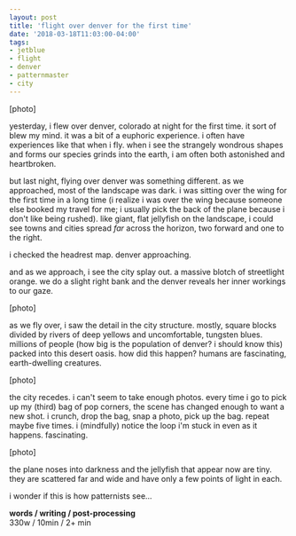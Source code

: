 ```yaml
---
layout: post
title: 'flight over denver for the first time'
date: '2018-03-18T11:03:00-04:00'
tags:
- jetblue
- flight
- denver
- patternmaster
- city
--- 
```


[photo]

yesterday, i flew over denver, colorado at night for the first time. it sort of blew my mind. it was a bit of a euphoric experience. i often have experiences like that when i fly. when i see the strangely wondrous shapes and forms our species grinds into the earth, i am often both astonished and heartbroken. 

but last night, flying over denver was something different. as we approached, most of the landscape was dark. i was sitting over the wing for the first time in a long time (i realize i was over the wing because someone else booked my travel for me; i usually pick the back of the plane because i don't like being rushed). like giant, flat jellyfish on the landscape, i could see towns and cities spread *far* across the horizon, two forward and one to the right. 

i checked the headrest map. denver approaching. 

and as we approach, i see the city splay out. a massive blotch of streetlight orange. we do a slight right bank and the denver reveals her inner workings to our gaze.

[photo]

as we fly over, i saw the detail in the city structure. mostly, square blocks divided by rivers of deep yellows and uncomfortable, tungsten blues. millions of people (how big is the population of denver? i should know this) packed into this desert oasis. how did this happen? humans are fascinating, earth-dwelling creatures. 

[photo]

the city recedes. i can't seem to take enough photos. every time i go to pick up my (third) bag of pop corners, the scene has changed enough to want a new shot. i crunch, drop the bag, snap a photo, pick up the bag. repeat maybe five times. i (mindfully) notice the loop i'm stuck in even as it happens. fascinating. 

[photo]

the plane noses into darkness and the jellyfish that appear now are tiny. they are scattered far and wide and have only a few points of light in each. 

i wonder if this is how patternists see...


<!-- hyperlink bank -->


<!-- &#042; = asterisk -->
<!-- &#039; = single quote '-->

**words / writing / post-processing**  
330w / 10min / 2+ min